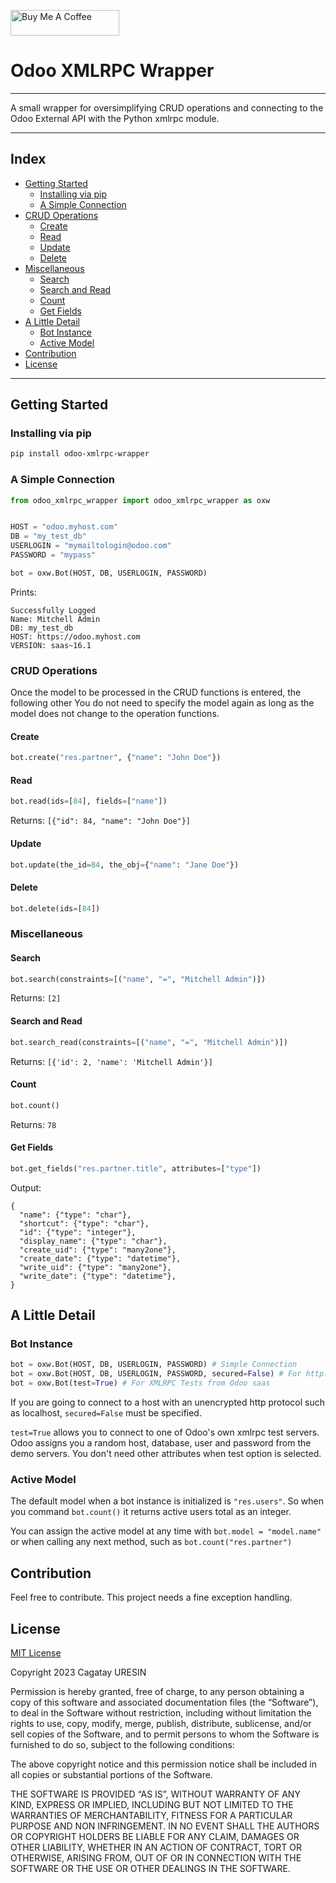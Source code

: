 <a href="https://www.buymeacoffee.com/cagatayuresin" target="_blank"><img src="https://cdn.buymeacoffee.com/buttons/default-orange.png" alt="Buy Me A Coffee" height="41" width="174"></a>
# Odoo XMLRPC Wrapper
***
A small wrapper for oversimplifying CRUD operations and connecting to the Odoo External API 
with the Python xmlrpc module.
***
## Index
* [Getting Started](#getting-started)
  * [Installing via pip](#installing-via-pip)
  * [A Simple Connection](#a-simple-connection)
* [CRUD Operations](#crud-operations)
  * [Create](#create)
  * [Read](#read)
  * [Update](#update)
  * [Delete](#delete)
* [Miscellaneous](#miscellaneous)
  * [Search](#search)
  * [Search and Read](#search-and-read)
  * [Count](#count)
  * [Get Fields](#get-fields)
* [A Little Detail](#a-little-detail)
  * [Bot Instance](#bot-instance)
  * [Active Model](#active-model)
* [Contribution](#contribution)
* [License](#license)
***
## Getting Started
### Installing via pip
```bash
pip install odoo-xmlrpc-wrapper
```
### A Simple Connection
```python
from odoo_xmlrpc_wrapper import odoo_xmlrpc_wrapper as oxw


HOST = "odoo.myhost.com"
DB = "my_test_db"
USERLOGIN = "mymailtologin@odoo.com"
PASSWORD = "mypass"

bot = oxw.Bot(HOST, DB, USERLOGIN, PASSWORD)
```
Prints:
```commandline
Successfully Logged
Name: Mitchell Admin
DB: my_test_db
HOST: https://odoo.myhost.com
VERSION: saas~16.1
```
### CRUD Operations
Once the model to be processed in the CRUD functions is entered, the following other
You do not need to specify the model again as long as the model does not change to 
the operation functions.
#### Create
```python
bot.create("res.partner", {"name": "John Doe"})
```
#### Read
```python
bot.read(ids=[84], fields=["name"])
```
Returns: `[{"id": 84, "name": "John Doe"}]`
#### Update
```python
bot.update(the_id=84, the_obj={"name": "Jane Doe"})
```
#### Delete
```python
bot.delete(ids=[84])
```
### Miscellaneous
#### Search
```python
bot.search(constraints=[("name", "=", "Mitchell Admin")])
```
Returns:
`[2]`
#### Search and Read
```python
bot.search_read(constraints=[("name", "=", "Mitchell Admin")])
```
Returns: `[{'id': 2, 'name': 'Mitchell Admin'}]`
#### Count
```python
bot.count()
```
Returns: `78`
#### Get Fields
```python
bot.get_fields("res.partner.title", attributes=["type"])
```
Output:
```commandline
{
  "name": {"type": "char"},
  "shortcut": {"type": "char"},
  "id": {"type": "integer"},
  "display_name": {"type": "char"},
  "create_uid": {"type": "many2one"},
  "create_date": {"type": "datetime"},
  "write_uid": {"type": "many2one"},
  "write_date": {"type": "datetime"},
}
```
## A Little Detail
### Bot Instance
```python
bot = oxw.Bot(HOST, DB, USERLOGIN, PASSWORD) # Simple Connection
bot = oxw.Bot(HOST, DB, USERLOGIN, PASSWORD, secured=False) # For http:// (no-ssl) (localhost)
bot = oxw.Bot(test=True) # For XMLRPC Tests from Odoo saas
```
If you are going to connect to a host with an unencrypted http protocol such as localhost,
`secured=False` must be specified.

`test=True` allows you to connect to one of Odoo's own xmlrpc test servers. Odoo assigns 
you a random host, database, user and password from the demo servers. You don't need other 
attributes when test option is selected.
### Active Model
The default model when a bot instance is initialized is `"res.users"`. So when you command
`bot.count()` it returns active users total as an integer.

You can assign the active model at any time with `bot.model = "model.name"` or when calling 
any next method, such as `bot.count("res.partner")`

## Contribution
Feel free to contribute. This project needs a fine exception handling.
## License
[MIT License](https://en.wikipedia.org/wiki/MIT_License)

Copyright 2023 Cagatay URESIN

Permission is hereby granted, free of charge, to any person obtaining a copy of this 
software and associated documentation files (the “Software”), to deal in the Software 
without restriction, including without limitation the rights to use, copy, modify, merge, 
publish, distribute, sublicense, and/or sell copies of the Software, and to permit persons 
to whom the Software is furnished to do so, subject to the following conditions:

The above copyright notice and this permission notice shall be included in all copies or 
substantial portions of the Software.

THE SOFTWARE IS PROVIDED “AS IS”, WITHOUT WARRANTY OF ANY KIND, EXPRESS OR IMPLIED, 
INCLUDING BUT NOT LIMITED TO THE WARRANTIES OF MERCHANTABILITY, FITNESS FOR A PARTICULAR 
PURPOSE AND NON INFRINGEMENT. IN NO EVENT SHALL THE AUTHORS OR COPYRIGHT HOLDERS BE LIABLE 
FOR ANY CLAIM, DAMAGES OR OTHER LIABILITY, WHETHER IN AN ACTION OF CONTRACT, TORT OR 
OTHERWISE, ARISING FROM, OUT OF OR IN CONNECTION WITH THE SOFTWARE OR THE USE OR OTHER 
DEALINGS IN THE SOFTWARE.

